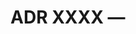 # ADR XXXX — <Title>

- **Status:** Proposed | Accepted | Rejected | Superseded by ADR-XXXX
- **Date:** 2025-09-22
- **Owner(s):** <team/people>
- **Related Requirements:** FR-? (from `.dev/rtm.md`)
- **Affected Areas:** packages/<name>, docs, build, etc.

## Context
<What problem are we solving? Why now? Constraints, assumptions, stakeholders.>

## Decision
<The decision and the key reasons.>

## Consequences
### Positive
- <benefit 1>
### Negative
- <tradeoff 1>

## Alternatives Considered
- Option A — pros/cons
- Option B — pros/cons

## Rollout / Backout Plan
- Rollout steps, flags, compatibility notes.
- Backout plan if issues found.

## References
- Links to issues, PRs, specs: `.dev/specs/speckit-spec-v0.0.1.md#<section>`

